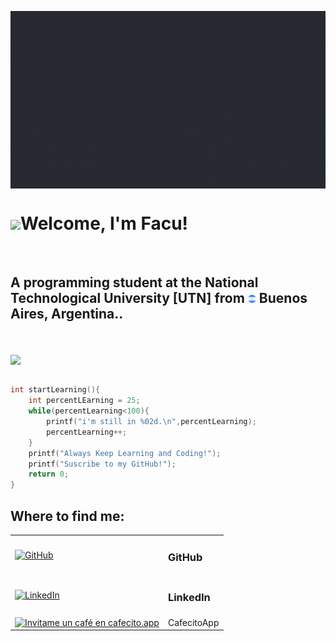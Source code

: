 <img align="center" src="https://github.com/caidevOficial/Logos/blob/master/facufalcone_caidev.gif" width="1300"/><br>
<h1><img src="https://emojis.slackmojis.com/emojis/images/1531849430/4246/blob-sunglasses.gif?1531849430" width="30"/>Welcome, I'm <b>Facu!</b></h1><br>
<p><h2>A programming student at the <b>National Technological University [UTN]</b> from <img src="https://github.com/caidevOficial/Logos/blob/master/argentina.png" width="13"/> <b>Buenos Aires, Argentina</b>..</h2></p><br><br>
  

<!--[![Facu's github stats](https://github-readme-stats.vercel.app/api?username=caidevOficial&show_icons=true&theme=tokyonight)](https://github.com/caidevOficial/tp_laboratorio_1)-->
<a href="https://github.com/caidevOficial/tp_laboratorio_1">
  <img align="center" src="https://github-readme-stats.vercel.app/api?username=caidevOficial&show_icons=true&theme=tokyonight" />
</a><br><br>

```c
int startLearning(){
    int percentLEarning = 25;
    while(percentLearning<100){
        printf("i'm still in %02d.\n",percentLearning);
        percentLearning++;
    }
    printf("Always Keep Learning and Coding!");
    printf("Suscribe to my GitHub!");
    return 0;
}
```

## Where to find me:
  <table>
        <tbody>
            <tr>
                <td><a href="https://github.com/caidevOficial/">
                        <img alt="GitHub" src="https://img.shields.io/badge/GitHub-%2312100E.svg?&style=for-the-badge&logo=Github&logoColor=white" width="110px" 
                             height="30px" /></td>
                <td><h3>GitHub</h3></td>
            </tr>
            <tr>
                <td><a href="https://www.linkedin.com/in/facundo-falcone/">
                <img alt="LinkedIn" src="https://img.shields.io/badge/linkedin-%230077B5.svg?&style=for-the-badge&logo=linkedin&logoColor=white" width="110px"
                        height="30px" /></td>
                <td><h3>LinkedIn</h3></td>
            </tr>
            <tr>
                <td><a href='https://cafecito.app/caidevoficial/'>
                <img alt='Invitame un café en cafecito.app' srcset='https://cdn.cafecito.app/imgs/buttons/button_5.png 1x, https://cdn.cafecito.app/imgs/buttons/button_5_2x.png 2x, https://cdn.cafecito.app/imgs/buttons/button_5_3.75x.png 3.75x' src='https://cdn.cafecito.app/imgs/buttons/button_5.png' width="110px"
                height="30px" /></td>
                <td><h3">CafecitoApp</h3></td>
            </tr>
        </tbody>
    </table>
